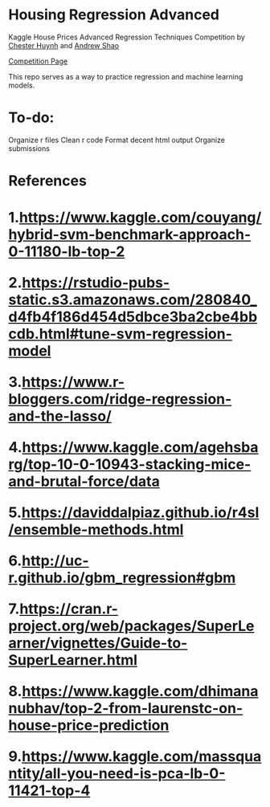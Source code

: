 <h1> Housing Regression Advanced </h1>
<p> Kaggle House Prices Advanced Regression Techniques Competition by <a href="https://github.com/ChesterHuynh">Chester Huynh</a> and <a href="https://github.com/andrew-shao">Andrew Shao</a> </p>

<a href="https://www.kaggle.com/c/house-prices-advanced-regression-techniques">Competition Page</a>
<div> This repo serves as a way to practice regression and machine learning models.</div>

<h1> To-do: </h1>
  <p> Organize r files
  Clean r code
  Format decent html output
  Organize submissions </p>

<h1> References <h1>

1.<https://www.kaggle.com/couyang/hybrid-svm-benchmark-approach-0-11180-lb-top-2>

2.<https://rstudio-pubs-static.s3.amazonaws.com/280840_d4fb4f186d454d5dbce3ba2cbe4bbcdb.html#tune-svm-regression-model>

3.<https://www.r-bloggers.com/ridge-regression-and-the-lasso/>

4.<https://www.kaggle.com/agehsbarg/top-10-0-10943-stacking-mice-and-brutal-force/data>

5.<https://daviddalpiaz.github.io/r4sl/ensemble-methods.html>

6.<http://uc-r.github.io/gbm_regression#gbm>

7.<https://cran.r-project.org/web/packages/SuperLearner/vignettes/Guide-to-SuperLearner.html>

8.<https://www.kaggle.com/dhimananubhav/top-2-from-laurenstc-on-house-price-prediction>

9.<https://www.kaggle.com/massquantity/all-you-need-is-pca-lb-0-11421-top-4>

